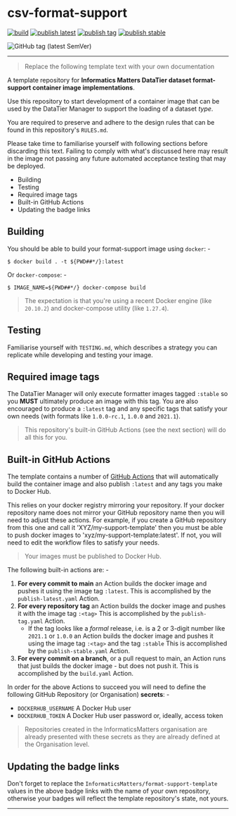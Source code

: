 # csv-format-support

[![build](https://github.com/InformaticsMatters/csv-format-support/actions/workflows/build.yaml/badge.svg)](https://github.com/InformaticsMatters/csv-format-support/actions/workflows/build.yaml)
[![publish latest](https://github.com/InformaticsMatters/csv-format-support/actions/workflows/publish-latest.yaml/badge.svg)](https://github.com/InformaticsMatters/csv-format-support/actions/workflows/publish-latest.yaml)
[![publish tag](https://github.com/InformaticsMatters/csv-format-support/actions/workflows/publish-tag.yaml/badge.svg)](https://github.com/InformaticsMatters/csv-format-support/actions/workflows/publish-tag.yaml)
[![publish stable](https://github.com/InformaticsMatters/csv-format-support/actions/workflows/publish-stable.yaml/badge.svg)](https://github.com/InformaticsMatters/csv-format-support/actions/workflows/publish-stable.yaml)

![GitHub tag (latest SemVer)](https://img.shields.io/github/v/tag/informaticsmatters/csv-format-support)

---

>   Replace the following template text with your own documentation

A template repository for **Informatics Matters DataTier dataset
format-support container image implementations**.

Use this repository to start development of a container image that can be
used by the DataTier Manager to support the loading of a dataset _type_.

You are required to preserve and adhere to the design rules
that can be found in this repository's `RULES.md`. 

Please take time to familiarise yourself with following sections before
discarding this text. Failing to comply with what's discussed here
may result in the image not passing any future automated acceptance testing
that may be deployed.

-   Building
-   Testing
-   Required image tags
-   Built-in GitHub Actions
-   Updating the badge links

## Building
You should be able to build your format-support image using `docker`: -

    $ docker build . -t ${PWD##*/}:latest

Or `docker-compose`: -

    $ IMAGE_NAME=${PWD##*/} docker-compose build

>   The expectation is that you're using a recent Docker engine
    (like `20.10.2`) and docker-compose utility (like `1.27.4`).

## Testing
Familiarise yourself with `TESTING.md`, which describes
a strategy you can replicate while developing and testing your image.

## Required image tags
The DataTier Manager will only execute formatter images tagged `:stable`
so you **MUST** ultimately produce an image with this tag. You are also
encouraged to produce a `:latest` tag and any specific tags that satisfy your
own needs (with formats like `1.0.0-rc.1`, `1.0.0` and `2021.1`).

>   This repository's built-in GitHub Actions (see the next section)
    will do all this for you.

## Built-in GitHub Actions
The template contains a number of [GitHub Actions] that will automatically
build the container image and also publish `:latest` and any tags you make to
Docker Hub.

This relies on your docker registry mirroring your repository. If your docker
repository name does not mirror your GitHub repository name then you will need
to adjust these actions. For example, if you create a GitHub repository
from this one and call it 'XYZ/my-support-template' then you must be able to
push docker images to 'xyz/my-support-template:latest'. If not, you will need
to edit the workflow files to satisfy your needs.

>   Your images must be published to Docker Hub.

The following built-in actions are: -

1.  **For every commit to main** an Action builds the docker image and
    pushes it using the image tag `:latest`.
    This is accomplished by the `publish-latest.yaml` Action.
2.  **For every repository tag** an Action builds the docker image and
    pushes it with the image tag `:<tag>`
    This is accomplished by the `publish-tag.yaml` Action.
    -   If the tag looks like a _formal_ release, i.e. is a 2 or 3-digit number
        like `2021.1` or `1.0.0` an Action builds the docker image and
        pushes it using the image tag `:<tag>` and the tag `:stable`
        This is accomplished by the `publish-stable.yaml` Action.
3.  **For every commit on a branch**, or a pull request to main, an Action
    runs that just builds the docker image - but does not push it.
    This is accomplished by the `build.yaml` Action.

In order for the above Actions to succeed you will need to define the following
GitHub Repository (or Organisation) **secrets**: -

-   `DOCKERHUB_USERNAME` A Docker Hub user
-   `DOCKERHUB_TOKEN` A Docker Hub user password or, ideally, access token

>   Repositories created in the InformaticsMatters organisation
    are already presented with these secrets as they are already
    defined at the Organisation level.

## Updating the badge links
Don't forget to replace the `InformaticsMatters/format-support-template`
values in the above badge links with the name of your own repository, otherwise
your badges will reflect the template repository's state, not yours.

---

[github actions]: https://github.com/features/actions
